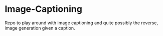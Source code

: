 # Image-Captioning
Repo to play around with image captioning and quite possibly the reverse, image generation given a caption.

